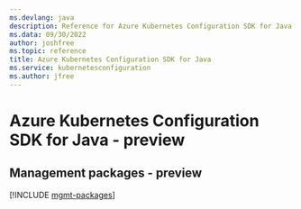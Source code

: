 ```yaml
---
ms.devlang: java
description: Reference for Azure Kubernetes Configuration SDK for Java
ms.data: 09/30/2022
author: joshfree
ms.topic: reference
title: Azure Kubernetes Configuration SDK for Java
ms.service: kubernetesconfiguration
ms.author: jfree
---
```

# Azure Kubernetes Configuration SDK for Java - preview

## Management packages - preview
[!INCLUDE [mgmt-packages](kubernetes-configuration-mgmt-index.md)]